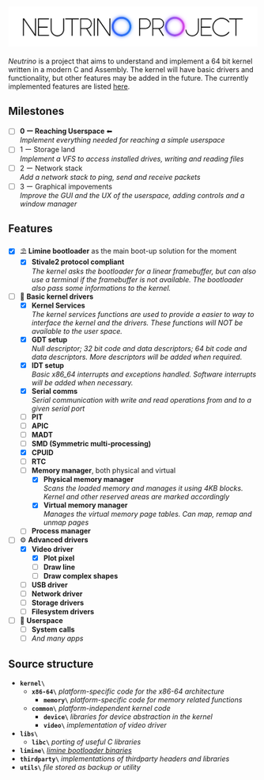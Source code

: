 ### ![Neutrino Kernel Project](./utils/logo.png)
*Neutrino* is a project that aims to understand and implement a 64 bit kernel written in a modern C and Assembly. The kernel will have basic drivers and functionality, but other features may be added in the future. The currently implemented features are listed [here](#Features). 

## Milestones
- [ ] **0 ー Reaching Userspace** ⬅   
    *Implement everything needed for reaching a simple userspace*
- [ ] 1 ー Storage land   
    *Implement a VFS to access installed drives, writing and reading files*
- [ ] 2 ー Network stack   
    *Add a network stack to ping, send and receive packets*
- [ ] 3 ー Graphical impovements   
    *Improve the GUI and the UX of the userspace, adding controls and a window manager*

## Features
- [x] ⛱ **Limine bootloader** as the main boot-up solution for the moment
    - [x] **Stivale2 protocol compliant**   
        *The kernel asks the bootloader for a linear framebuffer, but can also use a terminal if the framebuffer is not available. The bootloader also pass some informations to the kernel.*

- [ ] 🌳 **Basic kernel drivers**
    - [x] **Kernel Services**   
        *The kernel services functions are used to provide a easier to way to interface the kernel and the drivers. These functions will NOT be available to the user space.*
    - [x] **GDT setup**   
        *Null descriptor; 32 bit code and data descriptors; 64 bit code and data descriptors. More descriptors will be added when required.*
    - [x] **IDT setup**   
        *Basic x86_64 interrupts and exceptions handled. Software interrupts will be added when necessary.*
    - [x] **Serial comms**   
        *Serial communication with write and read operations from and to a given serial port*
    - [ ] **PIT**
    - [ ] **APIC**
    - [ ] **MADT** 
    - [ ] **SMD (Symmetric multi-processing)**
    - [x] **CPUID** 
    - [ ] **RTC**
    - [ ] **Memory manager**, both physical and virtual
        - [x] **Physical memory manager**   
            *Scans the loaded memory and manages it using 4KB blocks. Kernel and other reserved areas are marked accordingly*
        - [x] **Virtual memory manager**   
            *Manages the virtual memory page tables. Can map, remap and unmap pages*
    - [ ] **Process manager**

- [ ] ⚙ **Advanced drivers**
    - [x] **Video driver**
        - [x] **Plot pixel**
        - [ ] **Draw line**
        - [ ] **Draw complex shapes**
    - [ ] **USB driver**
    - [ ] **Network driver**
    - [ ] **Storage drivers**
    - [ ] **Filesystem drivers**

- [ ] 👤 **Userspace**
    - [ ] **System calls**
    - [ ] *And many apps*

## Source structure
- **`kernel\`**
    - **`x86-64\`** _platform-specific code for the x86-64 architecture_
        - **`memory\`** _platform-specific code for memory related functions_
    - **`common\`** _platform-independent kernel code_
        - **`device\`** _libraries for device abstraction in the kernel_
        - **`video\`** _implementation of video driver_
- **`libs\`**
    - **`libc\`** _porting of useful C libraries_
- **`limine\`** [_limine bootloader binaries_](https://github.com/limine-bootloader/limine/tree/v2.0-branch-binary)
- **`thirdparty\`** _implementations of thirdparty headers and libraries_
- **`utils\`** _file stored as backup or utility_
